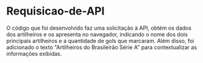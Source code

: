 # Requisicao-de-API
O código que foi desenvolvido faz uma solicitação à API, obtém os dados dos artilheiros e os apresenta no navegador, indicando o nome dos dois principais artilheiros e a quantidade de gols que marcaram. Além disso, foi adicionado o texto "Artilheiros do Brasileirão Série A" para contextualizar as informações exibidas.
